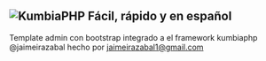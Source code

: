 ![KumbiaPHP](http://proto.kumbiaphp.com/img/kumbiaphp.png)
Fácil, rápido y en español
---
Template admin con bootstrap integrado a el framework kumbiaphp
@jaimeirazabal
hecho por jaimeirazabal1@gmail.com

